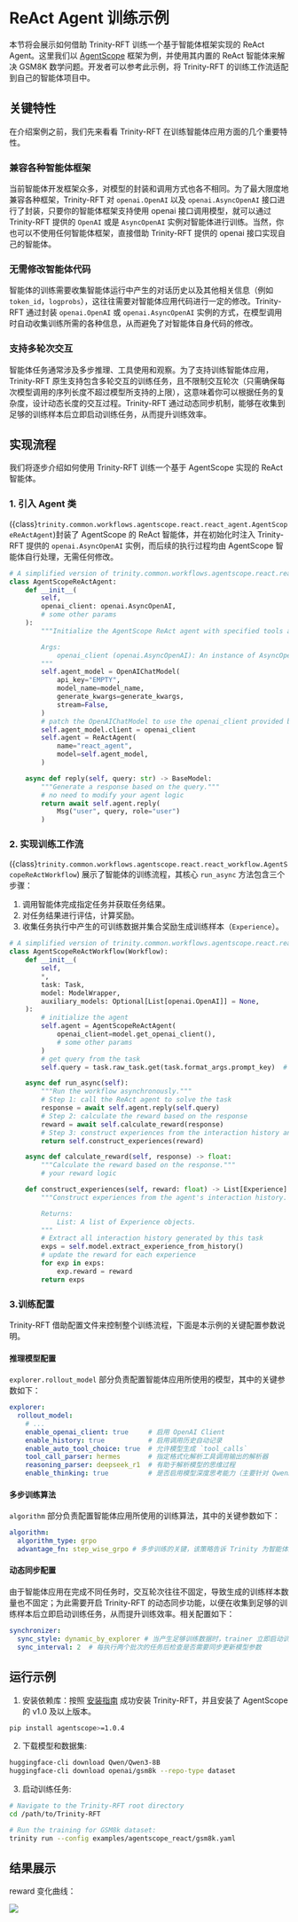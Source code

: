 # ReAct Agent 训练示例

本节将会展示如何借助 Trinity-RFT 训练一个基于智能体框架实现的 ReAct Agent。这里我们以 [AgentScope](https://github.com/agentscope-ai/agentscope) 框架为例，并使用其内置的 ReAct 智能体来解决 GSM8K 数学问题。开发者可以参考此示例，将 Trinity-RFT 的训练工作流适配到自己的智能体项目中。


## 关键特性

在介绍案例之前，我们先来看看 Trinity-RFT 在训练智能体应用方面的几个重要特性。

### 兼容各种智能体框架

当前智能体开发框架众多，对模型的封装和调用方式也各不相同。为了最大限度地兼容各种框架，Trinity-RFT 对 `openai.OpenAI` 以及 `openai.AsyncOpenAI` 接口进行了封装，只要你的智能体框架支持使用 openai 接口调用模型，就可以通过 Trinity-RFT 提供的 `OpenAI` 或是 `AsyncOpenAI` 实例对智能体进行训练。当然，你也可以不使用任何智能体框架，直接借助 Trinity-RFT 提供的 openai 接口实现自己的智能体。


### 无需修改智能体代码

智能体的训练需要收集智能体运行中产生的对话历史以及其他相关信息（例如 `token_id`，`logprobs`），这往往需要对智能体应用代码进行一定的修改。Trinity-RFT 通过封装 `openai.OpenAI` 或 `openai.AsyncOpenAI` 实例的方式，在模型调用时自动收集训练所需的各种信息，从而避免了对智能体自身代码的修改。


### 支持多轮次交互

智能体任务通常涉及多步推理、工具使用和观察。为了支持训练智能体应用，Trinity-RFT 原生支持包含多轮交互的训练任务，且不限制交互轮次（只需确保每次模型调用的序列长度不超过模型所支持的上限），这意味着你可以根据任务的复杂度，设计动态长度的交互过程。Trinity-RFT 通过动态同步机制，能够在收集到足够的训练样本后立即启动训练任务，从而提升训练效率。


## 实现流程

我们将逐步介绍如何使用 Trinity-RFT 训练一个基于 AgentScope 实现的 ReAct 智能体。


### 1. 引入 Agent 类

({class}`trinity.common.workflows.agentscope.react.react_agent.AgentScopeReActAgent`)封装了 AgentScope 的 ReAct 智能体，并在初始化时注入 Trinity-RFT 提供的 `openai.AsyncOpenAI` 实例，而后续的执行过程均由 AgentScope 智能体自行处理，无需任何修改。


```python
# A simplified version of trinity.common.workflows.agentscope.react.react_agent.AgentScopeReActAgent
class AgentScopeReActAgent:
    def __init__(
        self,
        openai_client: openai.AsyncOpenAI,
        # some other params
    ):
        """Initialize the AgentScope ReAct agent with specified tools and model.

        Args:
            openai_client (openai.AsyncOpenAI): An instance of AsyncOpenAI client.
        """
        self.agent_model = OpenAIChatModel(
            api_key="EMPTY",
            model_name=model_name,
            generate_kwargs=generate_kwargs,
            stream=False,
        )
        # patch the OpenAIChatModel to use the openai_client provided by Trinity-RFT
        self.agent_model.client = openai_client
        self.agent = ReActAgent(
            name="react_agent",
            model=self.agent_model,
        )

    async def reply(self, query: str) -> BaseModel:
        """Generate a response based on the query."""
        # no need to modify your agent logic
        return await self.agent.reply(
            Msg("user", query, role="user")
        )
```

### 2. 实现训练工作流


({class}`trinity.common.workflows.agentscope.react.react_workflow.AgentScopeReActWorkflow`) 展示了智能体的训练流程，其核心 `run_async` 方法包含三个步骤：

  1. 调用智能体完成指定任务并获取任务结果。
  2. 对任务结果进行评估，计算奖励。
  3. 收集任务执行中产生的可训练数据并集合奖励生成训练样本（`Experience`）。

```python
# A simplified version of trinity.common.workflows.agentscope.react.react_workflow.AgentScopeReActWorkflow
class AgentScopeReActWorkflow(Workflow):
    def __init__(
        self,
        *,
        task: Task,
        model: ModelWrapper,
        auxiliary_models: Optional[List[openai.OpenAI]] = None,
    ):
        # initialize the agent
        self.agent = AgentScopeReActAgent(
            openai_client=model.get_openai_client(),
            # some other params
        )
        # get query from the task
        self.query = task.raw_task.get(task.format_args.prompt_key)  # type: ignore [index]

    async def run_async(self):
        """Run the workflow asynchronously."""
        # Step 1: call the ReAct agent to solve the task
        response = await self.agent.reply(self.query)
        # Step 2: calculate the reward based on the response
        reward = await self.calculate_reward(response)
        # Step 3: construct experiences from the interaction history and return them
        return self.construct_experiences(reward)

    async def calculate_reward(self, response) -> float:
        """Calculate the reward based on the response."""
        # your reward logic

    def construct_experiences(self, reward: float) -> List[Experience]:
        """Construct experiences from the agent's interaction history.

        Returns:
            List: A list of Experience objects.
        """
        # Extract all interaction history generated by this task
        exps = self.model.extract_experience_from_history()
        # update the reward for each experience
        for exp in exps:
            exp.reward = reward
        return exps

```

### 3.训练配置

Trinity-RFT 借助配置文件来控制整个训练流程，下面是本示例的关键配置参数说明。

#### 推理模型配置

`explorer.rollout_model` 部分负责配置智能体应用所使用的模型，其中的关键参数如下：


```yaml
explorer:
  rollout_model:
    # ...
    enable_openai_client: true     # 启用 OpenAI Client
    enable_history: true           # 启用调用历史自动记录
    enable_auto_tool_choice: true  # 允许模型生成 `tool_calls`
    tool_call_parser: hermes       # 指定格式化解析工具调用输出的解析器
    reasoning_parser: deepseek_r1  # 有助于解析模型的思维过程
    enable_thinking: true          # 是否启用模型深度思考能力（主要针对 Qwen3 系列模型）
```

#### 多步训练算法

`algorithm` 部分负责配置智能体应用所使用的训练算法，其中的关键参数如下：

```yaml
algorithm:
  algorithm_type: grpo
  advantage_fn: step_wise_grpo # 多步训练的关键，该策略告诉 Trinity 为智能体执行路径中的每一步创建独立的训练样本。`grpo` 算法随后使用这些样本来更新模型。
```

#### 动态同步配置

由于智能体应用在完成不同任务时，交互轮次往往不固定，导致生成的训练样本数量也不固定；为此需要开启 Trinity-RFT 的动态同步功能，以便在收集到足够的训练样本后立即启动训练任务，从而提升训练效率。相关配置如下：

```yaml
synchronizer:
  sync_style: dynamic_by_explorer # 当产生足够训练数据时，trainer 立即启动训练任务，而不是将生成的数据补齐到一个固定规模，能够有效提升训练效率
  sync_interval: 2  # 每执行两个批次的任务后检查是否需要同步更新模型参数
```


## 运行示例

1. 安装依赖库：按照 [安装指南](/tutorial/installation.md) 成功安装 Trinity-RFT，并且安装了 AgentScope 的 v1.0 及以上版本。

```bash
pip install agentscope>=1.0.4
```

2. 下载模型和数据集:

```bash
huggingface-cli download Qwen/Qwen3-8B
huggingface-cli download openai/gsm8k --repo-type dataset
```

3. 启动训练任务:

  ```bash
  # Navigate to the Trinity-RFT root directory
  cd /path/to/Trinity-RFT

  # Run the training for GSM8k dataset:
  trinity run --config examples/agentscope_react/gsm8k.yaml
  ```


## 结果展示


reward 变化曲线：

![](../../assets/agentscope_gsm8k_reward.png)
